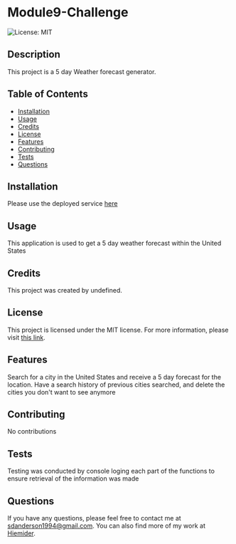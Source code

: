 # Module9-Challenge
![License: MIT](https://img.shields.io/badge/License-MIT-yellow.svg)
## Description
This project is a 5 day Weather forecast generator.

## Table of Contents
- [Installation](#installation)
- [Usage](#usage)
- [Credits](#credits)
- [License](#license)
- [Features](#features)
- [Contributing](#contributing)
- [Tests](#tests)
- [Questions](#questions)

## Installation
Please use the deployed service [here](https://module9-challenge-8mr5.onrender.com)

## Usage
This application is used to get a 5 day weather forecast within the United States

## Credits
This project was created by undefined.

## License
This project is licensed under the MIT license. For more information, please visit [this link](https://opensource.org/licenses/MIT).

## Features
Search for a city in the United States and receive a 5 day forecast for the location. Have a search history of previous cities searched, and delete the cities you don't want to see anymore

## Contributing
No contributions

## Tests
Testing was conducted by console loging each part of the functions to ensure retrieval of the information was made

## Questions
If you have any questions, please feel free to contact me at sdanderson1994@gmail.com. You can also find more of my work at [Hiemider](https://github.com/Hiemider).
